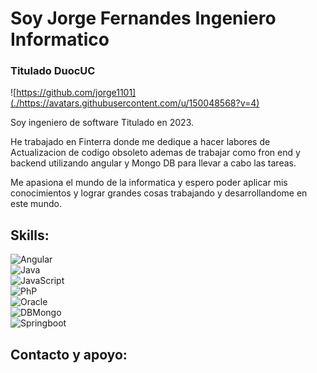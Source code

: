 #  Soy Jorge Fernandes Ingeniero Informatico 
### Titulado DuocUC

![https://github.com/jorge1101](./https://avatars.githubusercontent.com/u/150048568?v=4)

Soy ingeniero de software Titulado en 2023.

He trabajado en Finterra donde me dedique a hacer labores de Actualizacion de codigo obsoleto ademas de trabajar como fron end y backend utilizando angular y Mongo DB para llevar a cabo las tareas.

Me apasiona el mundo de la informatica y espero poder aplicar mis conocimientos y lograr grandes cosas trabajando y desarrollandome en este mundo.

## Skills:
![Angular](https://img.shields.io/badge/Android-3DDC84?style=for-the-badge&logo=android&logoColor=white&labelColor=101010)</br>
![Java](https://img.shields.io/badge/Kotlin-0095D5?style=for-the-badge&logo=kotlin&logoColor=white&labelColor=101010)</br>
![JavaScript](https://img.shields.io/badge/Kotlin-0095D5?style=for-the-badge&logo=kotlin&logoColor=white&labelColor=101010)</br>
![PhP](https://img.shields.io/badge/Android_Studio-3DDC84?style=for-the-badge&logo=android-studio&logoColor=white&labelColor=101010)</br>
![Oracle](https://img.shields.io/badge/Android_Studio-3DDC84?style=for-the-badge&logo=android-studio&logoColor=white&labelColor=101010)</br>
![DBMongo](https://img.shields.io/badge/Android_Studio-3DDC84?style=for-the-badge&logo=android-studio&logoColor=white&labelColor=101010)</br>
![Springboot](https://img.shields.io/badge/Kotlin-0095D5?style=for-the-badge&logo=kotlin&logoColor=white&labelColor=101010)</br>

## Contacto y apoyo:

